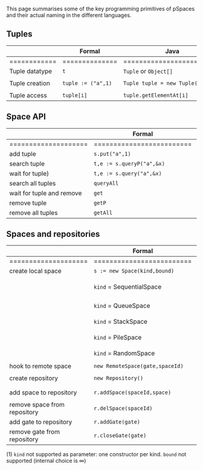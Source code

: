 This page summarises some of the key programming primitives of pSpaces and their actual naming in the different languages. 

## Tuples

| | Formal | Java | C#  | Go | Swift | TypeScript |
| - | - | ---------------------------------------------- | - | - | - | - |
| ============ | ============== | ========================= | ========================= | ========================= | =========================  | ========================= |
| Tuple datatype | `t` | `Tuple` or `Object[]` | `ITuple` or `Tuple` |  `Tuple` or `[]interface{}` | `[TemplateField]` |  |
| Tuple creation | `tuple := ("a",1)` | `Tuple tuple = new Tuple("a",1)`| `Tuple myTuple = new Tuple("a",1);` | `tuple := CreateTuple("a",1)` | `let tuple = ["a", 1]` |  |
| Tuple access | `tuple[i]` | `tuple.getElementAt[i]` | `tuple[i]` | `tuple.GetFieldAt(i)` | `tuple[i]` | |  

## Space API

| | Formal | Java | C#  | Go | Swift | TypeScript |
| - | - | - | - | - | - | - |
| ==================== | ========================= | ======================================================================== | ================================= | ========================= | ==================================================  | ========================= |
| add tuple | `s.put("a",1)` | s.put("a",1) | `s.Put("a",1)` | `s.Put("a",1)` | `s.put(["a",1])` |  |
| search tuple | `t,e := s.queryP("a",&x)` | `Object[] t = s.queryp(new ActualField("a"),new FormalField(Integer.class)` | `ITuple t = s.QueryP("a",typeof(int));` | `t,e := s.QueryP("a",&x)` | `let t = s.query(["a",FormalTemplateField(Int.self)])` |  |
| wait for tuple) | `t,e := s.query("a",&x)` | `Object[] t = s.query(new ActualField("a"),new FormalField(Integer.class)` | `ITuple t = s.Query("a",typeof(int));` | `t,e := s.Query("a",&x)` | `let t = s.query(["a",FormalTemplateField(Int.self)])` |  |
| search all tuples | `queryAll` | `List<Object[]> tl = s.queryAll(new ActualField("a"),new FormalField(Integer.class)` | `ITuple[] t = s.QueryAll("a",typeof(int));` | `tl,e := s.QueryAll("a",&x)` | `let t = s.queryAll(["a",FormalTemplateField(Int.self)])` |  |
| wait for tuple and remove | `get` | `Object[] t = s.get(new ActualField("a"),new FormalField(Integer.class)` | `ITuple t = s.Get("a",typeof(int));` | `t,e := s.Get("a",&x)` | `let t = s.get(["a",FormalTemplateField(Int.self)])` |  |
| remove tuple | `getP` | `Object[] t = s.getP(new ActualField("a"),new FormalField(Integer.class)` | `ITuple t = s.GetP("a",typeof(int));` | `t,e := s.GetP("a",&x)` | `let t = s.getp(["a",FormalTemplateField(Int.self)])` |  |
| remove all tuples | `getAll` | `List<Object[]> tl = s.getAll(new ActualField("a"),new FormalField(Integer.class)` | `ITuple[] t = s.GetAll("a",typeof(int));` | `tl,e := s.GetAll("a",&x)` | `let t = s.getAll(["a",FormalTemplateField(Int.self)])` |  |

## Spaces and repositories

| |  Formal | Java | C#  | Go | Swift | TypeScript |
| - | - | - | - | - | - | - |
| ==================== | ========================= | =========================== | ================================= | ========================= | ===========================  | ========================= |
| create local space | `s := new Space(kind,bound)` | (1)  | (1) | (1) | `let s = TupleSpace(kind)` | (1) |
| | `kind` = SequentialSpace | `Space s = new SequentialSpace()` or `Space s = new SequentialSpace(bound)` | `Space s = new SequentialSpace()` |  new Space(uri) | `let s = TupleSpace(TupleList())` |  |
| | `kind` = QueueSpace      | `Space s = new QueueSpace()` or `Space s = new QueueSpace(bound)` | -not supported- |  -not supported- |  |  |
| | `kind` =  StackSpace     | `Space s = new StackSpace()` or `Space s = new StackSpace(bound)` | -not supported- | -not supported-  |  |  |
| | `kind` = PileSpace       | `Space s = new PileSpace()` or `Space s = new PileSpace(bound)`  |  `Space s = new PileSpace()` | -not supported-  |  |  |
| | `kind` = RandomSpace     | `Space s = new RandomSpace()` or `Space s = new RandomSpace(bound)`   | -not supported- | -not supported-  | `let s = TupleSpace(TupleTree())` |  |
| hook to remote space | `new RemoteSpace(gate,spaceId)` | `new RemoteSpace(uri)` |  `ISpace remotespace = new RemoteSpace(uri)` | `new RemoteSpace(uri)`| `let rs = RemoteSpace(uri)` |  |
| create repository | `new Repository()` | `SpaceRepository repository = new SpaceRepository()` | `SpaceRepository repository = new SpaceRepository()` | -not supported-  | `let sr = SpaceRepository()` |  |
| add space to repository | `r.addSpace(spaceId,space)` | `repository.addSpace("aspace", new SequentialSpace());` | `repository.AddSpace("dtu", new FifoSpace());` | -not supported-  | `sr.add("id", space)` |  |
| remove space from repository  | `r.delSpace(spaceId)` |  | -not supported- | -not supported-  | `sr.remove("id")` |  |
| add gate to repository  | `r.addGate(gate)` | `r.addGate(uri)` | `repository.AddGate(uri)` | -not supported-  | `sr.addGate(gate)` |  |
| remove gate from repository  | `r.closeGate(gate)` | `r.closeGate(uri)` | `repository.CloseGate(uri)` | -not supported-  | `sr.closeGate(gate) |  |

(1) `kind` not supported as parameter: one constructor per kind. `bound` not supported (internal choice is ∞)
